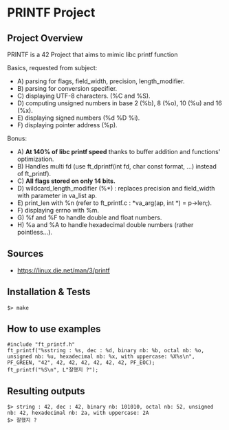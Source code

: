 # PRINTF Project

## Project Overview
PRINTF is a 42 Project that aims to mimic libc printf function

Basics, requested from subject:
* A) parsing for flags, field_width, precision, length_modifier.
* B) parsing for conversion specifier.
* C) displaying UTF-8 characters. (%C and %S).
* D) computing unsigned numbers in base 2 (%b), 8 (%o), 10 (%u) and 16 (%x).
* E) displaying signed numbers (%d %D %i).
* F) displaying pointer address (%p).

Bonus:
* A) <strong>At 140% of libc printf speed</strong> thanks to buffer addition and functions' optimization.
* B) Handles multi fd (use ft_dprintf(int fd, char const format, ...) instead of ft_printf).
* C) <strong>All flags stored on only 14 bits.</strong>
* D) wildcard_length_modifier (%*) : replaces precision and field_width with parameter in va_list ap.
* E) print_len with %n (refer to ft_printf.c : *va_arg(ap, int *) = p->len;).
* F) displaying errno with %m.
* G) %f and %F to handle double and float numbers.
* H) %a and %A to handle hexadecimal double numbers (rather pointless...).

## Sources
* https://linux.die.net/man/3/printf

## Installation & Tests
```
$> make
```

## How to use examples
```
#include "ft_printf.h"
ft_printf("%sstring : %s, dec : %d, binary nb: %b, octal nb: %o, unsigned nb: %u, hexadecimal nb: %x, with uppercase: %X%s\n", PF_GREEN, "42", 42, 42, 42, 42, 42, 42, PF_EOC);
ft_printf("%S\n", L"잘했지 ?");
```

## Resulting outputs
```
$> string : 42, dec : 42, binary nb: 101010, octal nb: 52, unsigned nb: 42, hexadecimal nb: 2a, with uppercase: 2A
$> 잘했지 ?
```

